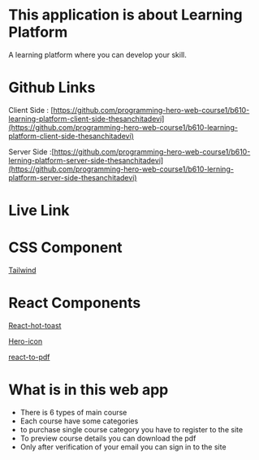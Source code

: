 # This application is about Learning Platform
A learning platform where you can develop your skill.

# Github Links

Client Side : [https://github.com/programming-hero-web-course1/b610-learning-platform-client-side-thesanchitadevi](https://github.com/programming-hero-web-course1/b610-learning-platform-client-side-thesanchitadevi)

Server Side :[https://github.com/programming-hero-web-course1/b610-lerning-platform-server-side-thesanchitadevi](https://github.com/programming-hero-web-course1/b610-lerning-platform-server-side-thesanchitadevi)

# Live Link

# CSS Component

[Tailwind](https://tailwindcss.com/)

# React Components

[React-hot-toast](https://react-hot-toast.com/)

[Hero-icon](https://heroicons.com/)

[react-to-pdf](https://www.npmjs.com/package/react-to-pdf)

# What is in this web app

* There is 6 types of main course
* Each course have some categories
* to purchase single course category you have to register to the site
* To preview course details you can download the pdf
* Only after verification of your email you can sign in to the site